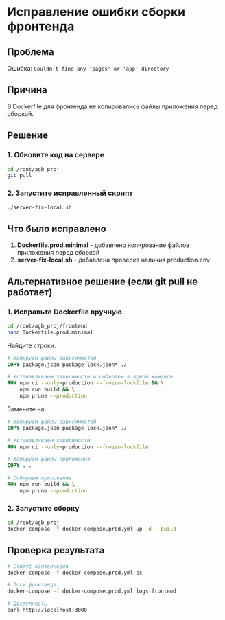 # Исправление ошибки сборки фронтенда

## Проблема
Ошибка: `Couldn't find any 'pages' or 'app' directory`

## Причина
В Dockerfile для фронтенда не копировались файлы приложения перед сборкой.

## Решение

### 1. Обновите код на сервере
```bash
cd /root/agb_proj
git pull
```

### 2. Запустите исправленный скрипт
```bash
./server-fix-local.sh
```

## Что было исправлено

1. **Dockerfile.prod.minimal** - добавлено копирование файлов приложения перед сборкой
2. **server-fix-local.sh** - добавлена проверка наличия production.env

## Альтернативное решение (если git pull не работает)

### 1. Исправьте Dockerfile вручную
```bash
cd /root/agb_proj/frontend
nano Dockerfile.prod.minimal
```

Найдите строки:
```dockerfile
# Копируем файлы зависимостей
COPY package.json package-lock.json* ./

# Устанавливаем зависимости и собираем в одной команде
RUN npm ci --only=production --frozen-lockfile && \
    npm run build && \
    npm prune --production
```

Замените на:
```dockerfile
# Копируем файлы зависимостей
COPY package.json package-lock.json* ./

# Устанавливаем зависимости
RUN npm ci --only=production --frozen-lockfile

# Копируем файлы приложения
COPY . .

# Собираем приложение
RUN npm run build && \
    npm prune --production
```

### 2. Запустите сборку
```bash
cd /root/agb_proj
docker-compose -f docker-compose.prod.yml up -d --build
```

## Проверка результата
```bash
# Статус контейнеров
docker-compose -f docker-compose.prod.yml ps

# Логи фронтенда
docker-compose -f docker-compose.prod.yml logs frontend

# Доступность
curl http://localhost:3000
```
